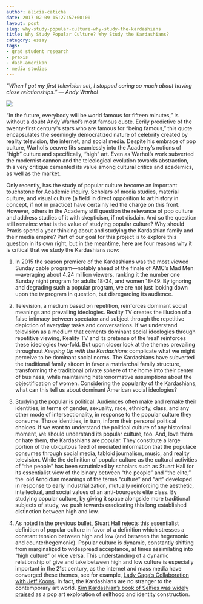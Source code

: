```yaml
---
author: alicia-caticha
date: 2017-02-09 15:27:57+00:00
layout: post
slug: why-study-popular-culture-why-study-the-kardashians
title: Why Study Popular Culture? Why Study the Kardashians?
category: essay
tags:
- grad student research
- praxis
- dash-amerikan
- media studies
---
```


_“When I got my first television set, I stopped caring so much about having close relationships.” &mdash; Andy Warhol_


[![](http://static.scholarslab.org/wp-content/uploads/2017/02/article-2517744-19D1E53000000578-676_634x755-252x300.jpg)](http://www.dailymail.co.uk/tvshowbiz/article-2519086/Kanye-West-didnt-ask-Andy-Warhols-cousin-paint-Kim-Kardashian.html)

“In the future, everybody will be world famous for fifteen minutes,” is without a doubt Andy Warhol’s most famous quote. Eerily predictive of the twenty-first century's stars who are famous for “being famous,” this quote encapsulates the seemingly democratized nature of celebrity created by reality television, the internet, and social media. Despite his embrace of pop culture, Warhol’s oeuvre fits seamlessly into the Academy’s notions of “high” culture and specifically, “high” art. Even as Warhol’s work subverted the modernist cannon and the teleological evolution towards abstraction, this very critique cemented its value among cultural critics and academics, as well as the market.

Only recently, has the study of popular culture become an important touchstone for Academic inquiry. Scholars of media studies, material culture, and visual culture (a field in direct opposition to art history in concept, if not in practice) have certainly led the charge on this front.  However, others in the Academy still question the relevance of pop culture and address studies of it with skepticism, if not disdain. And so the question still remains: what is the value of studying popular culture? Why should Praxis spend a year thinking about and studying the Kardashian family and their media empire? Part of our goal for this project is to explore this question in its own right, but in the meantime, here are four reasons why it is critical that we study the Kardashians _now_: 



 	
  1. In 2015 the season premiere of the Kardashians was the most viewed Sunday cable program&mdash;notably ahead of the finale of AMC’s Mad Men&mdash;averaging about 4.24 million viewers, ranking it the number one Sunday night program for adults 18-34, and women 18-49. By ignoring and degrading such a popular program, we are not just looking down upon the tv program in question, but disregarding its audience.

 	
  2. Television, a medium based on repetition, reinforces dominant social meanings and prevailing ideologies. Reality TV creates the illusion of a false intimacy between spectator and subject through the repetitive depiction of everyday tasks and conversations. If we understand television as a medium that cements dominant social ideologies through repetitive viewing, Reality TV and its pretense of the ‘real’ reinforces these ideologies two-fold. But upon closer look at the themes prevailing throughout _Keeping Up with the Kardashians_ complicate what we might perceive to be dominant social norms. The Kardashians have subverted the traditional family sitcom in favor a matriarchal family structure, transforming the traditional private sphere of the home into their center of business, while maintaining heteronormative assumptions about the objectification of women. Considering the popularity of the Kardashians, what can this tell us about dominant American social ideologies? 

 	
  3. Studying the popular is political. Audiences often make and remake their identities, in terms of gender, sexuality, race, ethnicity, class, and any other mode of intersectionality, in response to the popular culture they consume. Those identities, in turn, inform their personal political choices. If we want to understand the political culture of any historical moment, we should understand its popular culture, too. And, love them or hate them, the Kardashians are popular. They constitute a large portion of the ubiquitous feed of mediated information that the populace consumes through social media, tabloid journalism, music, and reality television. While the definition of popular culture as the cultural activities of “the people” has been scrutinized by scholars such as Stuart Hall for its essentialist view of the binary between “the people” and “the elite,” the  old Arnoldian meanings of the terms “culture” and “art” developed in response to early industrialization, mutually reinforcing the aesthetic, intellectual, and social values of an anti-bourgeois elite class. By studying popular culture, by giving it space alongside more traditional subjects of study, we push towards eradicating this long established distinction between high and low.

 	
  4. As noted in the previous bullet, Stuart Hall rejects this essentialist definition of popular culture in favor of a definition which stresses a constant tension between high and low (and between the hegemonic and counterhegemonic). Popular culture is dynamic, constantly shifting from marginalized to widespread acceptance, at times assimilating into “high culture” or vice versa. This understanding of a dynamic relationship of give and take between high and low culture is especially important in the 21st century, as the internet and mass media have converged these themes, see for example, [Lady Gaga’s Collaboration with Jeff Koons](http://www.slate.com/articles/arts/culturebox/2013/11/lady_gaga_jeff_koons_and_marina_abramovi_the_bad_romance_between_gaga_and.html). In fact, the Kardashians are no stranger to the contemporary art world. [Kim Kardashian’s book of Selfies was widely praised](http://www.vulture.com/2015/05/saltz-how-kim-kardashian-became-important.html) as a pop art exploration of selfhood and identity construction.


